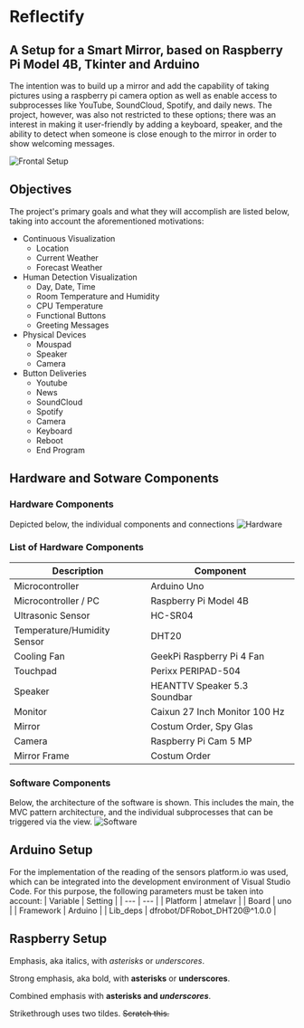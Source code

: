 # Reflectify
## A Setup for a Smart Mirror, based on Raspberry Pi Model 4B, Tkinter and Arduino
The intention was to build up a mirror and add the capability of taking pictures using a raspberry pi camera option as well as enable access to subprocesses like YouTube, SoundCloud, Spotify, and daily news. The project, however, was also not restricted to these options; there was an interest in making it user-friendly by adding a keyboard, speaker, and the ability to detect when someone is close enough to the mirror in order to show welcoming messages.

![Frontal Setup](https://github.com/sparklingPusher/Reflectify/blob/main/Images/Full_Setup_Front.jpg)

## Objectives
The project's primary goals and what they will accomplish are listed below, taking into account the aforementioned motivations:

* Continuous Visualization
   * Location
   * Current Weather
   * Forecast Weather
* Human Detection Visualization
   * Day, Date, Time
   * Room Temperature and Humidity
   * CPU Temperature
   * Functional Buttons
   * Greeting Messages
* Physical Devices
  * Mouspad
  * Speaker
  * Camera
* Button Deliveries
  * Youtube
  * News
  * SoundCloud
  * Spotify
  * Camera
  * Keyboard
  * Reboot
  * End Program


## Hardware and Sotware Components
### Hardware Components
Depicted below, the individual components and connections
![Hardware](https://github.com/sparklingPusher/Reflectify/blob/main/Images/Hardware_Components.png)

### List of Hardware Components
| Description | Component |
| --- | --- |
| Microcontroller | Arduino Uno |
| Microcontroller / PC | Raspberry Pi Model 4B |
| Ultrasonic Sensor | HC-SR04 |
| Temperature/Humidity Sensor | DHT20 |
| Cooling Fan | GeekPi Raspberry Pi 4 Fan |
| Touchpad | Perixx PERIPAD-504 |
| Speaker | HEANTTV Speaker 5.3 Soundbar |
| Monitor | Caixun 27 Inch Monitor 100 Hz |
| Mirror | Costum Order, Spy Glas |
| Camera | Raspberry Pi Cam 5 MP |
| Mirror Frame | Costum Order |

### Software Components
Below, the architecture of the software is shown. This includes the main, the MVC pattern architecture, and the individual subprocesses that can be triggered via the view.
![Software](https://github.com/sparklingPusher/Reflectify/blob/main/Images/Software_Components.png)

## Arduino Setup

For the implementation of the reading of the sensors platform.io was used, which can be integrated into the development environment of Visual Studio Code. For this purpose, the following parameters must be taken into account:
| Variable | Setting |
| --- | --- |
| Platform | atmelavr |
| Board | uno |
| Framework | Arduino |
| Lib_deps | dfrobot/DFRobot_DHT20@^1.0.0 |

## Raspberry Setup

Emphasis, aka italics, with *asterisks* or _underscores_.

Strong emphasis, aka bold, with **asterisks** or __underscores__.

Combined emphasis with **asterisks and _underscores_**.

Strikethrough uses two tildes. ~~Scratch this.~~

